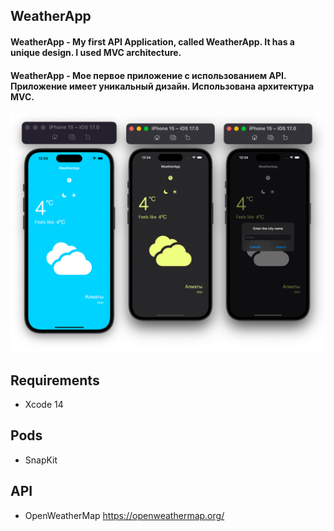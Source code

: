 ## WeatherApp

#### WeatherApp - My first API Application, called WeatherApp. It has a unique design. I used MVC architecture.

#### WeatherApp - Мое первое приложение с использованием API. Приложение имеет уникальный дизайн. Использована архитектура MVC.

![WeatherApp](https://github.com/Bellat0/WeatherApp/blob/main/WeatherPrieview.png)

## Requirements
- Xcode 14

## Pods
- SnapKit

## API
- OpenWeatherMap https://openweathermap.org/

